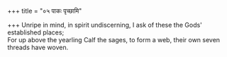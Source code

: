 +++
title = "०५ पाकः पृच्छामि"

+++
Unripe in mind, in spirit undiscerning, I ask of these the Gods' established places;  
     For up above the yearling Calf the sages, to form a web, their own seven threads have woven.